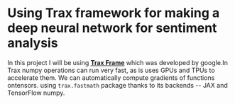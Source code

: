 # Using Trax framework for making a deep neural network for sentiment analysis

In this project I will be using [**Trax Frame**](https://github.com/google/trax) which was developed by google.In Trax numpy operations can run very fast, as is uses
GPUs and TPUs to accelerate them. We can automatically compute gradients of functions ontensors. using `trax.fastmath` package thanks to its backends -- JAX and 
TensorFlow numpy.
